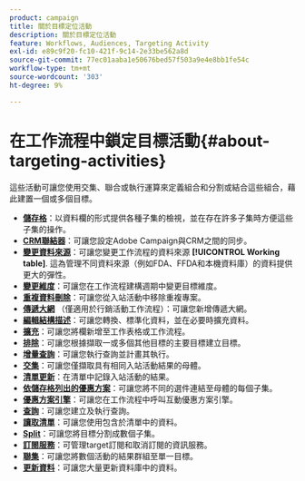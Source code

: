 ```yaml
---
product: campaign
title: 關於目標定位活動
description: 關於目標定位活動
feature: Workflows, Audiences, Targeting Activity
exl-id: e89c9f20-fc10-421f-9c14-2e33be562a8d
source-git-commit: 77ec01aaba1e50676bed57f503a9e4e8bb1fe54c
workflow-type: tm+mt
source-wordcount: '303'
ht-degree: 9%

---
```


# 在工作流程中鎖定目標活動{#about-targeting-activities}

這些活動可讓您使用交集、聯合或執行運算來定義組合和分割或結合這些組合，藉此建置一個或多個目標。

* **[儲存格](cells.md)**：以資料欄的形式提供各種子集的檢視，並在存在許多子集時方便這些子集的操作。
* **[CRM聯結器](crm-connector.md)**：可讓您設定Adobe Campaign與CRM之間的同步。
* **[變更資料來源](change-data-source.md)**：可讓您變更工作流程的資料來源 **[!UICONTROL Working table]**. 這為管理不同資料來源（例如FDA、FFDA和本機資料庫）的資料提供更大的彈性。
* **[變更維度](change-dimension.md)**：可讓您在工作流程建構週期中變更目標維度。
* **[重複資料刪除](deduplication.md)**：可讓您從入站活動中移除重複專案。
* **[傳遞大網](delivery-outline.md)** （僅適用於行銷活動工作流程）：可讓您新增傳遞大網。
* **[編輯結構描述](edit-schema.md)**：可讓您轉換、標準化資料，並在必要時擴充資料。
* **[擴充](enrichment.md)**：可讓您將欄新增至工作表格或工作流程。
* **[排除](exclusion.md)**：可讓您根據擷取一或多個其他目標的主要目標建立目標。
* **[增量查詢](incremental-query.md)**：可讓您執行查詢並計畫其執行。
* **[交集](intersection.md)**：可讓您僅擷取具有相同入站活動結果的母體。
* **[清單更新](list-update.md)**：在清單中記錄入站活動的結果。
* **[依儲存格列出的優惠方案](offers-by-cell.md)**：可讓您將不同的選件連結至母體的每個子集。
* **[優惠方案引擎](offer-engine.md)**：可讓您在工作流程中呼叫互動優惠方案引擎。
* **[查詢](query.md)**：可讓您建立及執行查詢。
* **[讀取清單](read-list.md)**：可讓您使用包含於清單中的資料。
* **[Split](split.md)**：可讓您將目標分割成數個子集。
* **[訂閱服務](subscription-services.md)**：可管理target訂閱和取消訂閱的資訊服務。
* **[聯集](union.md)**：可讓您將數個活動的結果群組至單一目標。
* **[更新資料](update-data.md)**：可讓您大量更新資料庫中的資料。

